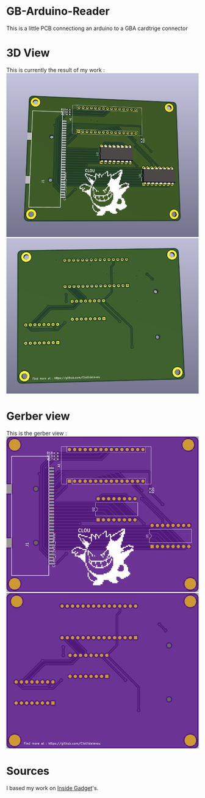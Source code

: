 # GB-Arduino-Reader
This is a little PCB connectiong an arduino to a GBA cardtrige connector

# 3D View
This is currently the result of my work : 
![FRONT](https://github.com/Clotildelevou/GB-Arduino-Reader/blob/main/img/3d-card-f.png)
![BACK](https://github.com/Clotildelevou/GB-Arduino-Reader/blob/main/img/3d-card-b.png)

# Gerber view
This is the gerber view :
![TOP](https://github.com/Clotildelevou/GB-Arduino-Reader/blob/main/img/gerber-top.png)
![BOTTOM](https://github.com/Clotildelevou/GB-Arduino-Reader/blob/main/img/gerber-bottom.png)

# Sources
I based my work on [Inside Gadget](https://www.insidegadgets.com)'s.
